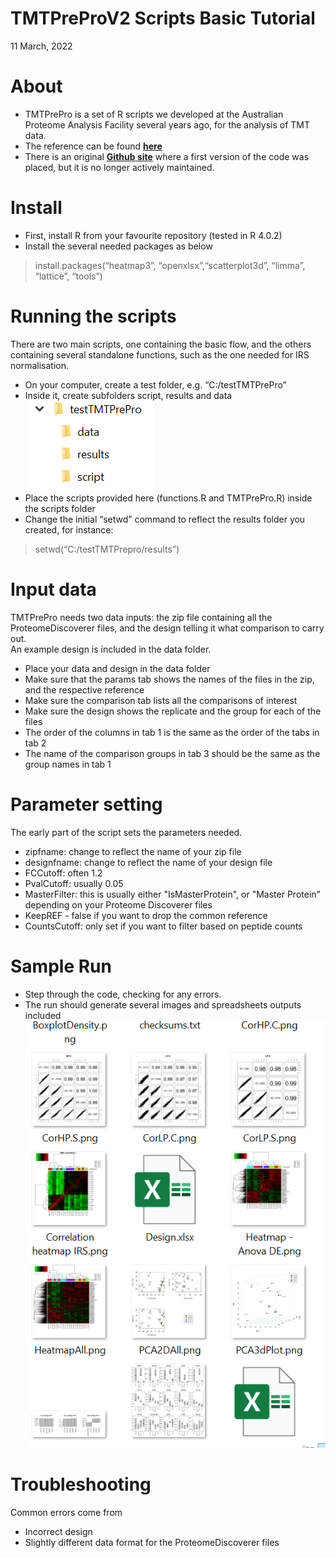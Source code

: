 TMTPreProV2 Scripts Basic Tutorial
================
11 March, 2022

# About

  - TMTPrePro is a set of R scripts we developed at the Australian
    Proteome Analysis Facility several years ago, for the analysis of
    TMT data.
  - The reference can be found
    **[here](https://link.springer.com/protocol/10.1007/978-1-4939-6740-7_5)**
  - There is an original **[Github
    site](https://github.com/APAFbioinformatics/TMTPrePro)** where a
    first version of the code was placed, but it is no longer actively
    maintained.

# Install

  - First, install R from your favourite repository (tested in R 4.0.2)
  - Install the several needed packages as below

> install.packages(“heatmap3”, “openxlsx”,“scatterplot3d”, “limma”,
> “lattice”, “tools”)

# Running the scripts

There are two main scripts, one containing the basic flow, and the
others containing several standalone functions, such as the one needed
for IRS normalisation.

  - On your computer, create a test folder, e.g. “C:/testTMTPrePro”
  - Inside it, create subfolders script, results and data
    ![](images/folder.PNG)
  - Place the scripts provided here (functions.R and TMTPrePro.R) inside
    the scripts folder
  - Change the initial “setwd” command to reflect the results folder you
    created, for instance:

> setwd(“C:/testTMTPrepro/results”)

# Input data

TMTPrePro needs two data inputs: the zip file containing all the
ProteomeDiscoverer files, and the design telling it what comparison to
carry out.  
An example design is included in the data folder.

  - Place your data and design in the data folder
  - Make sure that the params tab shows the names of the files in the
    zip, and the respective reference
  - Make sure the comparison tab lists all the comparisons of interest
  - Make sure the design shows the replicate and the group for each of
    the files
  - The order of the columns in tab 1 is the same as the order of the
    tabs in tab 2
  - The name of the comparison groups in tab 3 should be the same as the
    group names in tab 1

# Parameter setting

The early part of the script sets the parameters needed.

  - zipfname: change to reflect the name of your zip file
  - designfname: change to reflect the name of your design file
  - FCCutoff: often 1.2
  - PvalCutoff: usually 0.05
  - MasterFilter: this is usually either "IsMasterProtein", or "Master Protein" depending on your Proteome Discoverer files 
  - KeepREF - false if you want to drop the common reference
  - CountsCutoff: only set if you want to filter based on peptide counts

# Sample Run

  - Step through the code, checking for any errors.
  - The run should generate several images and spreadsheets outputs
    included ![](images/results.PNG)

# Troubleshooting

Common errors come from

  - Incorrect design
  - Slightly different data format for the ProteomeDiscoverer files
